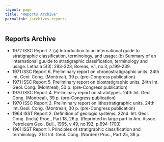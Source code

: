 ```yaml
---
layout: page
title: "Reports Archive"
permalink: /archives-reports
---
```

## Reports Archive

* 1972 ISSC Report 7. (a) Introduction to an international guide to stratigraphic classification, terminology, and usage; (b) Summary of an international guuide to stratigraphic classification, terminology and usage. Lethaia 5(3): 283-323, Boreas, v.1, no.3, p.199-239.
* 1971 ISSC Report 6. Preliminary report on chronostratigraphic units. 24th Int. Geol. Cong. (Montreal), 39 p. (pre-Congress publication)
* 1971 ISSC Report 5. Preliminary report on biostratigraphic units. 24th Int. Geol. Cong. (Montreal), 50 p. (pre-Congress publication)
* 1970 ISSC Report 4. Preliminary report on stratotypes. 24th Int. Geol. Cong. (Montreal), 39 p. (pre-Congress publication)
* 1970 ISSC Report 3. Preliminary report on lithostratigraphic units. 24th Int. Geol. Cong. (Montreal), 30 p. (pre-Congress publication)
* 1964 ISST Report 2. Definition of geologic systems. 22nd. Int. Geol. Cong. (India) Proc., Part 18, 26 p. (Reprinted in large part in Am. Assoc. Petroleum Geol. Bull., 1965, v.49, no.192, p.694-1703)
* 1961 ISST Report 1. Principles of stratigraphic classification and terminology. 21st Int. Geol. Cong. (Norden) Proc., Part 25, 38 p.
